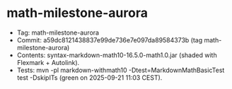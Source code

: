 # math-milestone-aurora

- Tag: math-milestone-aurora
- Commit: a59dc8121438837e99de736e7e097da89584373b (tag math-milestone-aurora)
- Contents: syntax-markdown-math10-16.5.0-math1.0.jar (shaded with Flexmark + Autolink).
- Tests: mvn -pl markdown-withmath10 -Dtest=MarkdownMathBasicTest test -DskipITs (green on 2025-09-21 11:03 CEST).

